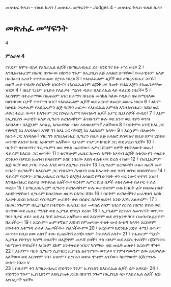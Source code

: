 ﻿
መጽሐፍ ቅዱስ - ብሉይ ኪዳን / መጽሐፈ መሣፍንት - Judges 4 - መጽሐፍ ቅዱስ ብሉይ ኪዳን
# መጽሐፈ መሣፍንት
4
### ምዕራፍ 4
ናዖድም ከሞተ በኋላ የእስራኤል ልጆች በእግዚአብሔር ፊት እንደ ገና ክፉ ሥራ ሠሩ።
2 ፤ እግዚአብሔርም በአሶር በነገሠው በከነዓን ንጉሥ በኢያቢስ እጅ አሳልፎ ሰጣቸው፤ የሠራዊቱም አለቃ በአሕዛብ አሪሶት የተቀመጠው ሲሣራ ነበረ።
3 ፤ የእስራኤልም ልጆች ወደ እግዚአብሔር ጮኹ፤ ዘጠኝ መቶ የብረት ሰረገሎች ነበሩትና፥ የእስራኤልንም ልጆች ሀያ ዓመት ያህል እጅግ ያስጨንቃቸው ነበር።
4 ፤ በዚያ ጊዜም ነቢይቱ የለፊዶት ሚስት ዲቦራ በእስራኤል ላይ ትፈርድ ነበረች።
5 ፤ እርስዋም በተራራማው በኤፍሬም አገር በራማና በቤቴል መካከል ካለው የዲቦራ ዛፍ ከሚባለው ከዘንባባው በታች ተቀምጣ ነበር፤ የእስራኤልም ልጆች ወደ እርስዋ ለፍርድ ይወጡ ነበር።
6 ፤ ልካም ከቃዴስ ንፍታሌም የአቢኒኤምን ልጅ ባርቅን ጠርታ። የእስራኤል አምላክ እግዚአብሔር። ሄደህ ወደ ታቦር ተራራ ውጣ፥ ከአንተም ጋር ከንፍታሌምና ከዛብሎን ልጆች አሥር ሺህ ሰዎች ውሰድ፤
7 ፤ እኔም የኢያቢስን ሠራዊት አለቃ ሲሣራን ሰረገሎቹንም ሕዝቡንም ሁሉ ወደ አንተ ወደ ቂሶን ወንዝ እስባለሁ፥ በእጅህም አሳልፌ እሰጠዋለሁ ብሎ አላዘዘህምን? አለችው።
8 ፤ ባርቅም። አንቺ ከእኔ ጋር ብትሄጂ እኔ እሄዳለሁ፤ አንቺ ግን ከእኔ ጋር ባትሄጂ እኔ አልሄድም አላት።
9 ፤ እርሷም። በእውነት ከአንተ ጋር እሄዳለሁ፤ ነገር ግን እግዚአብሔር ሲሣራን በሴት እጅ አሳልፎ ይሰጣልና በዚህ በምትሄድበት መንገድ ለአንተ ክብር አይሆንም አለችው። ዲቦራም ተነሥታ ከባርቅ ጋር ወደ ቃዴስ ሄደች።
10 ፤ ባርቅም ዛብሎንንና ንፍታሌምን ወደ ቃዴስ ጠራቸው፥ አሥር ሺህም ሰዎች ተከትለውት ወጡ፤ ዲቦራም ከእርሱ ጋር ወጣች።
11 ፤ ቄናዊውም ሔቤር ከሙሴ አማት ከኦባብ ልጆች ከቄናውያን ተለይቶ ድንኳኑን በቃዴስ አጠገብ በጻዕናይም እስከ ነበረው እስከ ትልቁ ዛፍ ድረስ ተከለ።
12 ፤ የአቢኒኤምም ልጅ ባርቅ ወደ ታቦር ተራራ እንደ ወጣ ለሲሣራ ነገሩት።
13 ፤ ሲሣራም ሰረገሎቹን ሁሉ፥ ዘጠኝ መቶ የብረት ሰረገሎች፥ ከእርሱም ጋር የነበሩትን ሕዝቡን ሁሉ ከአሪሶት ወደ ቂሶን ወንዝ ሰበሰባቸው።
14 ፤ ዲቦራም ባርቅን። እግዚአብሔር ሲሣራን በእጅህ አሳልፎ የሚሰጥበት ቀን ዛሬ ነውና ተነሣ፤ እነሆ፥ እግዚአብሔር በፊትህ ወጥቶአል አለችው። ባርቅም አሥር ሺህ ሰዎች ተከትለውት ከታቦር ተራራ ወረደ።
15 ፤ እግዚአብሔርም ሲሣራን ሰረገሎቹንም ሁሉ ሠራዊቱንም ሁሉ ከባርቅ ፊት በሰይፍ ስለት አስደነገጣቸው፤ ሲሣራም ከሰረገላው ወርዶ በእግሩ ሸሸ።
16 ፤ ባርቅም ሰረገሎችንና ሠራዊቱን እስከ አሪሶት ድረስ አባረረ፤ የሲሣራም ሠራዊት ሁሉ በሰይፍ ስለት ወደቀ፤ አንድ እንኳ አልቀረም።
17 ፤ በአሶር ንጉሥም በኢያቢስና በቄናዊው በሔቤር ቤት መካከል ሰላም ነበረና ሲሣራ በእግሩ ሸሽቶ ወደ ቄናዊው ወደ ሔቤር ሚስት ወደ ኢያዔል ድንኳን ደረሰ።
18 ፤ ኢያዔልም ሲሣራን ለመገናኘት ወጥታ። ግባ፥ ጌታዬ ሆይ፥ ወደ እኔ ግባ፤ አትፍራ አለችው። ወደ እርስዋም ወደ ድንኳንዋ ገባ፥ በመጐናጸፊያዋም ሸፈነችው።
19 ፤ እርሱም። ጠምቶኛልና እባክሽ የምጠጣው ጥቂት ውኃ ስጭኝ አላት፤ እርስዋም የወተቱን አቁማዳ ፈትታ አጠጣችው፥ ሸፈነችውም።
20 ፤ እርሱም። ከድንኳኑ ደጃፍ ቁሚ፤ ሰውም መጥቶ። በዚህ ሰው አለን? ብሎ ቢጠይቅሽ አንቺ። የለም ትዪዋለሽ አላት።
21 ፤ የሔቤርም ሚስት ኢያዔል የድንኳን ካስማ ወሰደች፥ በእጅዋም መዶሻ ያዘች፥ ቀስ ብላም ወደ እርሱ ቀረበች፤ በጆሮግንዱ ካስማውን ቸነከረች፤ እርሱም ደክሞ እንቀላፍቶ ነበርና ካስማው ወደ መሬት ጠለቀ፥ እርሱም ሞተ።
22 ፤ እነሆም፥ ባርቅ ሲሣራን ሲያባርር ኢያዔል ልትገናኘው ወጥታ። ና የምትሻውንም ሰው አሳይሃለሁ አለችው። ወደ እርስዋም ገባ፥ እነሆም፥ ሲሣራን ወድቆ ሞቶም አገኘው፥ ካስማውም ከጆሮግንዱ ውስጥ ነበረ። v  
23 ፤ በዚያም ቀን እግዚአብሔር የከነዓንን ንጉሥ ኢያቢስን በእስራኤል ልጆች ፊት አዋረደ።
24 ፤ የከነዓንን ንጉሥ ኢያቢስንም እስኪያጠፉ ድረስ በከነዓን ንጉሥ በኢያቢስ ላይ የእስራኤል ልጆች እጅ እየበረታች ሄደች።
